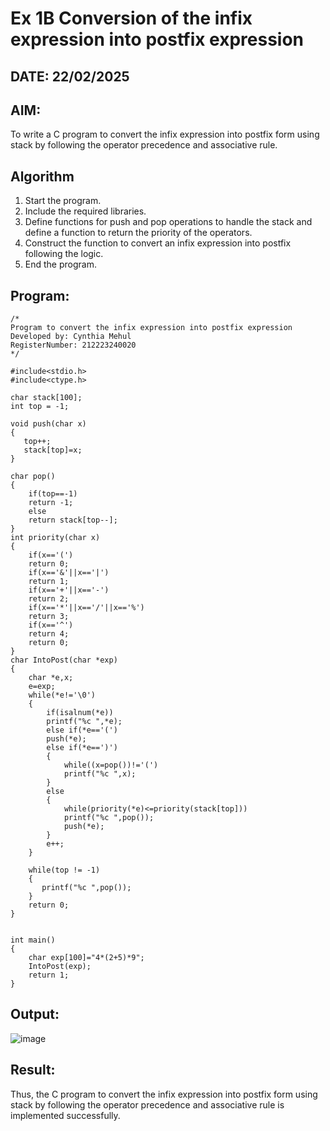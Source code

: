 # Ex 1B Conversion of the infix expression into postfix expression
## DATE: 22/02/2025
## AIM:
To write a C program to convert the infix expression into postfix form using stack by following the operator precedence and associative rule.

## Algorithm
1. Start the program.
2. Include the required libraries.
3. Define functions for push and pop operations to handle the stack and define a function to return the priority of the operators.
4. Construct the function to convert an infix expression into postfix following the logic. 
5. End the program.

## Program:
```
/*
Program to convert the infix expression into postfix expression
Developed by: Cynthia Mehul
RegisterNumber: 212223240020
*/

#include<stdio.h>
#include<ctype.h>

char stack[100];
int top = -1;

void push(char x)
{
   top++;
   stack[top]=x;
}

char pop()
{
    if(top==-1)
    return -1;
    else
    return stack[top--];
}
int priority(char x)
{
    if(x=='(')
    return 0;
    if(x=='&'||x=='|')
    return 1;
    if(x=='+'||x=='-')
    return 2;
    if(x=='*'||x=='/'||x=='%')
    return 3;
    if(x=='^')
    return 4;
    return 0;
}
char IntoPost(char *exp)
{
    char *e,x;
    e=exp;
    while(*e!='\0')
    {
        if(isalnum(*e))
        printf("%c ",*e);
        else if(*e=='(')
        push(*e);
        else if(*e==')')
        {
            while((x=pop())!='(')
            printf("%c ",x);
        }
        else
        {
            while(priority(*e)<=priority(stack[top]))
            printf("%c ",pop());
            push(*e);
        }
        e++;
    }
    
    while(top != -1)
    {
       printf("%c ",pop());
    }
    return 0;
}


int main()
{
    char exp[100]="4*(2+5)*9";
    IntoPost(exp);
    return 1;
}

```

## Output:

![image](https://github.com/user-attachments/assets/35572033-dc59-462a-bdb6-9f4eb1513e71)

## Result:
Thus, the C program to convert the infix expression into postfix form using stack by following the operator precedence and associative rule is implemented successfully.
